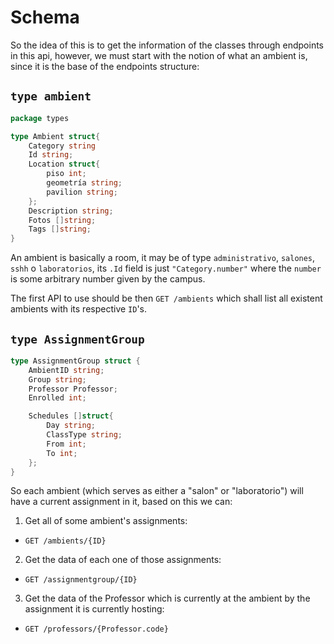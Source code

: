# Schema

So the idea of this is to get the information of the classes through endpoints in this api, however, we must start with the notion of what an ambient is, since it is the base of the endpoints structure:

## `type ambient`

```go
package types

type Ambient struct{
    Category string
    Id string;
    Location struct{
        piso int;
        geometría string;
        pavilion string;
    };
    Description string;
    Fotos []string;
    Tags []string;
}
```

An ambient is basically a room, it may be of type `administrativo`, `salones`, `sshh` o `laboratorios`, its `.Id` field is just `"Category.number"` where the `number` is some arbitrary number given by the campus.

The first API to use should be then `GET /ambients` which shall list all existent ambients with its respective `ID`'s.

## `type AssignmentGroup`

```go
type AssignmentGroup struct {
    AmbientID string;
    Group string;
    Professor Professor;
    Enrolled int;

    Schedules []struct{
        Day string;
        ClassType string;
        From int;
        To int;
    };
}
```

So each ambient (which serves as either a "salon" or "laboratorio") will have a current assignment in it, based on this we can:

1. Get all of some ambient's assignments:
- `GET /ambients/{ID}`
2. Get the data of each one of those assignments:
- `GET /assignmentgroup/{ID}`
3. Get the data of the Professor which is currently at the ambient by the assignment it is currently hosting:
- `GET /professors/{Professor.code}`











